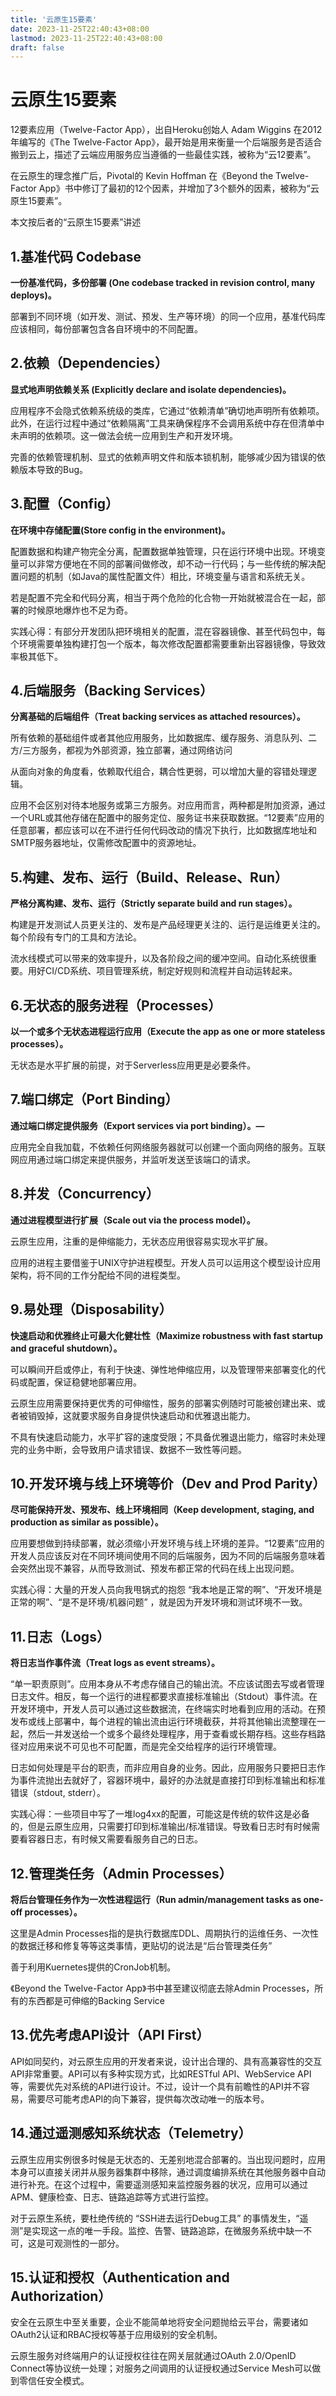 ```yaml
---
title: '云原生15要素'
date: 2023-11-25T22:40:43+08:00
lastmod: 2023-11-25T22:40:43+08:00
draft: false
---
```

# 云原生15要素
12要素应用（Twelve-Factor App），出自Heroku创始人 Adam Wiggins 在2012年编写的《The Twelve-Factor App》，最开始是用来衡量一个后端服务是否适合搬到云上，描述了云端应用服务应当遵循的一些最佳实践，被称为“云12要素”。

在云原生的理念推广后，Pivotal的 Kevin Hoffman 在《Beyond the Twelve-Factor App》书中修订了最初的12个因素，并增加了3个额外的因素，被称为“云原生15要素”。

本文按后者的“云原生15要素”讲述

## 1.基准代码 Codebase
**一份基准代码，多份部署 (One codebase tracked in revision control, many deploys)。**

部署到不同环境（如开发、测试、预发、生产等环境）的同一个应用，基准代码库应该相同，每份部署包含各自环境中的不同配置。

## 2.依赖（Dependencies）
**显式地声明依赖关系 (Explicitly declare and isolate dependencies)。**

应用程序不会隐式依赖系统级的类库，它通过“依赖清单”确切地声明所有依赖项。此外，在运行过程中通过“依赖隔离”工具来确保程序不会调用系统中存在但清单中未声明的依赖项。这一做法会统一应用到生产和开发环境。

完善的依赖管理机制、显式的依赖声明文件和版本锁机制，能够减少因为错误的依赖版本导致的Bug。

## 3.配置（Config）
**在环境中存储配置(Store config in the environment)。**

配置数据和构建产物完全分离，配置数据单独管理，只在运行环境中出现。环境变量可以非常方便地在不同的部署间做修改，却不动一行代码；与一些传统的解决配置问题的机制（如Java的属性配置文件）相比，环境变量与语言和系统无关。

若是配置不完全和代码分离，相当于两个危险的化合物一开始就被混合在一起，部署的时候原地爆炸也不足为奇。

实践心得：有部分开发团队把环境相关的配置，混在容器镜像、甚至代码包中，每个环境需要单独构建打包一个版本，每次修改配置都需要重新出容器镜像，导致效率极其低下。

## 4.后端服务（Backing Services）
**分离基础的后端组件（Treat backing services as attached resources）。**

所有依赖的基础组件或者其他应用服务，比如数据库、缓存服务、消息队列、二方/三方服务，都视为外部资源，独立部署，通过网络访问

从面向对象的角度看，依赖取代组合，耦合性更弱，可以增加大量的容错处理逻辑。

应用不会区别对待本地服务或第三方服务。对应用而言，两种都是附加资源，通过一个URL或其他存储在配置中的服务定位、服务证书来获取数据。“12要素”应用的任意部署，都应该可以在不进行任何代码改动的情况下执行，比如数据库地址和SMTP服务器地址，仅需修改配置中的资源地址。

## 5.构建、发布、运行（Build、Release、Run）
**严格分离构建、发布、运行（Strictly separate build and run stages）。**

构建是开发测试人员更关注的、发布是产品经理更关注的、运行是运维更关注的。每个阶段有专门的工具和方法论。

流水线模式可以带来的效率提升，以及各阶段之间的缓冲空间。自动化系统很重要。用好CI/CD系统、项目管理系统，制定好规则和流程并自动运转起来。

## 6.无状态的服务进程（Processes）
**以一个或多个无状态进程运行应用（Execute the app as one or more stateless processes）。**

无状态是水平扩展的前提，对于Serverless应用更是必要条件。

## 7.端口绑定（Port Binding）
**通过端口绑定提供服务（Export services via port binding）。—**

应用完全自我加载，不依赖任何网络服务器就可以创建一个面向网络的服务。互联网应用通过端口绑定来提供服务，并监听发送至该端口的请求。

## 8.并发（Concurrency）
**通过进程模型进行扩展（Scale out via the process model）。**

云原生应用，注重的是伸缩能力，无状态应用很容易实现水平扩展。

应用的进程主要借鉴于UNIX守护进程模型。开发人员可以运用这个模型设计应用架构，将不同的工作分配给不同的进程类型。

## 9.易处理（Disposability）
**快速启动和优雅终止可最大化健壮性（Maximize robustness with fast startup and graceful shutdown）。**

可以瞬间开启或停止，有利于快速、弹性地伸缩应用，以及管理带来部署变化的代码或配置，保证稳健地部署应用。

云原生应用需要保持更优秀的可伸缩性，服务的部署实例随时可能被创建出来、或者被销毁掉，这就要求服务自身提供快速启动和优雅退出能力。

不具有快速启动能力，水平扩容的速度受限；不具备优雅退出能力，缩容时未处理完的业务中断，会导致用户请求错误、数据不一致性等问题。

## 10.开发环境与线上环境等价（Dev and Prod Parity）
**尽可能保持开发、预发布、线上环境相同（Keep development, staging, and production as similar as possible）。**

应用要想做到持续部署，就必须缩小开发环境与线上环境的差异。“12要素”应用的开发人员应该反对在不同环境间使用不同的后端服务，因为不同的后端服务意味着会突然出现不兼容，从而导致测试、预发布都正常的代码在线上出现问题。

实践心得：大量的开发人员向我甩锅式的抱怨 “我本地是正常的啊”、“开发环境是正常的啊”、“是不是环境/机器问题” ，就是因为开发环境和测试环境不一致。

## 11.日志（Logs）
**将日志当作事件流（Treat logs as event streams）。**

“单一职责原则”。应用本身从不考虑存储自己的输出流。不应该试图去写或者管理日志文件。相反，每一个运行的进程都要求直接标准输出（Stdout）事件流。在开发环境中，开发人员可以通过这些数据流，在终端实时地看到应用的活动。在预发布或线上部署中，每个进程的输出流由运行环境截获，并将其他输出流整理在一起，然后一并发送给一个或多个最终处理程序，用于查看或长期存档。这些存档路径对应用来说不可见也不可配置，而是完全交给程序的运行环境管理。

日志如何处理是平台的职责，而非应用自身的业务。因此，应用服务只要把日志作为事件流抛出去就好了，容器环境中，最好的办法就是直接打印到标准输出和标准错误（stdout, stderr）。

实践心得：一些项目中写了一堆log4xx的配置，可能这是传统的软件这是必备的，但是云原生应用，只需要打印到标准输出/标准错误。导致看日志时有时候需要看容器日志，有时候又需要看服务自己的日志。

## 12.管理类任务（Admin Processes）
**将后台管理任务作为一次性进程运行（Run admin/management tasks as one-off processes）。**

这里是Admin Processes指的是执行数据库DDL、周期执行的运维任务、一次性的数据迁移和修复等等这类事情，更贴切的说法是“后台管理类任务”

善于利用Kuernetes提供的CronJob机制。

《Beyond the Twelve-Factor App》书中甚至建议彻底去除Admin Processes，所有的东西都是可伸缩的Backing Service

## 13.优先考虑API设计（API First）

API如同契约，对云原生应用的开发者来说，设计出合理的、具有高兼容性的交互API非常重要。API可以有多种实现方式，比如RESTful API、WebService API等，需要优先对系统的API进行设计。不过，设计一个具有前瞻性的API并不容易，需要尽可能考虑API的向下兼容，提供每次改动唯一的版本号。

## 14.通过遥测感知系统状态（Telemetry）

云原生应用实例很多时候是无状态的、无差别地混合部署的。当出现问题时，应用本身可以直接关闭并从服务器集群中移除，通过调度编排系统在其他服务器中自动进行补充。在这个过程中，需要遥测感知来监控服务器的状况，应用可以通过APM、健康检查、日志、链路追踪等方式进行监控。

对于云原生系统，要杜绝传统的 “SSH进去运行Debug工具” 的事情发生，“遥测”是实现这一点的唯一手段。监控、告警、链路追踪，在微服务系统中缺一不可，这是可观测性的一部分。

## 15.认证和授权（Authentication and Authorization）

安全在云原生中至关重要，企业不能简单地将安全问题抛给云平台，需要诸如OAuth2认证和RBAC授权等基于应用级别的安全机制。

云原生服务对终端用户的认证授权往往在网关层就通过OAuth 2.0/OpenID Connect等协议统一处理；对服务之间调用的认证授权通过Service Mesh可以做到零信任安全模式。
